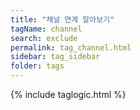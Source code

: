 ```yaml
---
title: "채널 연계 알아보기"
tagName: channel
search: exclude
permalink: tag_channel.html
sidebar: tag_sidebar
folder: tags
---
```

{% include taglogic.html %}


